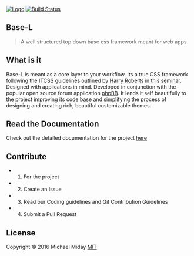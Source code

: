 [![Logo](https://cdn.rawgit.com/hanakin/base-l/master/base-l-banner.svg)](https://github.com/hanakin/base-l)
[![Build Status](https://img.shields.io/travis/hanakin/base-l/master.svg)](http://travis-ci.org/hanakin/base-l/master)

## Base-L
> A well structured top down base css framework meant for web apps

## What is it
Base-L is meant as a core layer to your workflow. Its a true CSS framework following
the ITCSS guidelines outlined by [Harry Roberts](http://www.csswizardry.com) in
this [seminar](https://www.youtube.com/watch?v=1OKZOV-iLj4). Designed with
applications in mind. Developed in conjunction with the popular open source
forum application [phpBB](http://www.phpbb.org). It lends it self beautifully to
the project improving its code base and simplifying the process of designing and
creating rich, beautiful customizable themes.

## Read the Documentation
Check out the detailed documentation for the project [here](http://hanakin.github.io/base-l)

## Contribute
- 1. For the project
- 2. Create an Issue
- 3. Read our Coding guidelines and Git Contribution Guidelines
- 4. Submit a Pull Request

## License
Copyright ©️ 2016 Michael Miday
[MIT](https://opensource.org/licenses/MIT)
